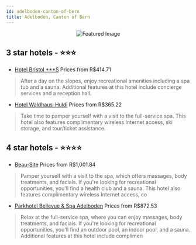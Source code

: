 ```yaml
---
id: adelboden-canton-of-bern
title: Adelboden, Canton of Bern
---
```


<center><img src="https://i.travelapi.com/hotels/1000000/1000000/991200/991193/cc520165_z.jpg" alt="Featured Image" /></center>


##  3 star hotels - ⭐️⭐️⭐️

-    [Hotel Bristol ***S](https://us.hurb.com/hotels/adelboden/hotel-bristol-s-JNP-JP138062?cmp=18055) Prices from R$414.71
   > After a day on the slopes, enjoy recreational amenities including a spa tub and a sauna. Additional features at this hotel include concierge services and a reception hall.
-    [Hotel Waldhaus-Huldi](https://us.hurb.com/hotels/adelboden/hotel-waldhaus-huldi-JNP-JP712707?cmp=18055) Prices from R$365.22
   > Take time to pamper yourself with a visit to the full-service spa. This hotel also features complimentary wireless Internet access, ski storage, and tour/ticket assistance.

##  4 star hotels - ⭐️⭐️⭐️⭐️

-    [Beau-Site](https://us.hurb.com/hotels/adelboden/beau-site-JNP-JP193245?cmp=18055) Prices from R$1,001.84
   > Pamper yourself with a visit to the spa, which offers massages, body treatments, and facials. If you're looking for recreational opportunities, you'll find a health club and a sauna. This hotel also features complimentary wireless Internet access, co
-    [Parkhotel Bellevue & Spa Adelboden](https://us.hurb.com/hotels/adelboden/parkhotel-bellevue-spa-adelboden-JNP-JP794854?cmp=18055) Prices from R$872.53
   > Relax at the full-service spa, where you can enjoy massages, body treatments, and facials. If you're looking for recreational opportunities, you'll find an outdoor pool, an indoor pool, and a sauna. Additional features at this hotel include complimen
